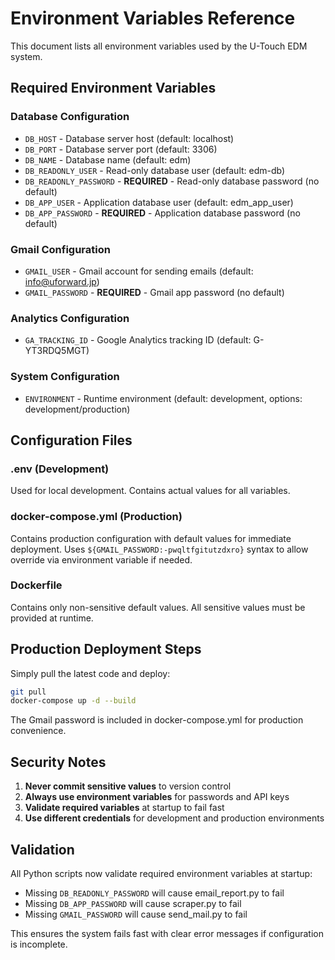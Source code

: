# Environment Variables Reference

This document lists all environment variables used by the U-Touch EDM system.

## Required Environment Variables

### Database Configuration
- `DB_HOST` - Database server host (default: localhost)
- `DB_PORT` - Database server port (default: 3306)  
- `DB_NAME` - Database name (default: edm)
- `DB_READONLY_USER` - Read-only database user (default: edm-db)
- `DB_READONLY_PASSWORD` - **REQUIRED** - Read-only database password (no default)
- `DB_APP_USER` - Application database user (default: edm_app_user)
- `DB_APP_PASSWORD` - **REQUIRED** - Application database password (no default)

### Gmail Configuration
- `GMAIL_USER` - Gmail account for sending emails (default: info@uforward.jp)
- `GMAIL_PASSWORD` - **REQUIRED** - Gmail app password (no default)

### Analytics Configuration
- `GA_TRACKING_ID` - Google Analytics tracking ID (default: G-YT3RDQ5MGT)

### System Configuration
- `ENVIRONMENT` - Runtime environment (default: development, options: development/production)

## Configuration Files

### .env (Development)
Used for local development. Contains actual values for all variables.

### docker-compose.yml (Production)
Contains production configuration with default values for immediate deployment.
Uses `${GMAIL_PASSWORD:-pwqltfgitutzdxro}` syntax to allow override via environment variable if needed.

### Dockerfile
Contains only non-sensitive default values. All sensitive values must be provided at runtime.

## Production Deployment Steps

Simply pull the latest code and deploy:
```bash
git pull
docker-compose up -d --build
```

The Gmail password is included in docker-compose.yml for production convenience.

## Security Notes

1. **Never commit sensitive values** to version control
2. **Always use environment variables** for passwords and API keys
3. **Validate required variables** at startup to fail fast
4. **Use different credentials** for development and production environments

## Validation

All Python scripts now validate required environment variables at startup:
- Missing `DB_READONLY_PASSWORD` will cause email_report.py to fail
- Missing `DB_APP_PASSWORD` will cause scraper.py to fail  
- Missing `GMAIL_PASSWORD` will cause send_mail.py to fail

This ensures the system fails fast with clear error messages if configuration is incomplete.